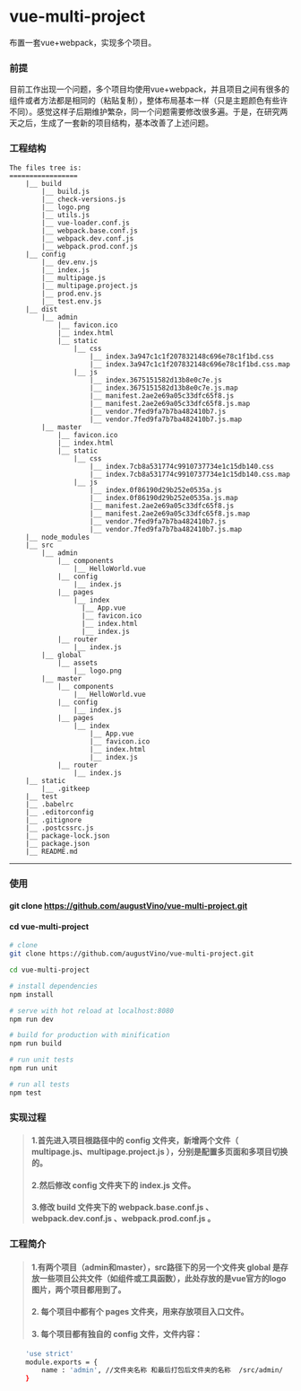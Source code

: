 # vue-multi-project
布置一套vue+webpack，实现多个项目。

### 前提
目前工作出现一个问题，多个项目均使用vue+webpack，并且项目之间有很多的组件或者方法都是相同的（粘贴复制），整体布局基本一样（只是主题颜色有些许不同）。感觉这样子后期维护繁杂，同一个问题需要修改很多遍。于是，在研究两天之后，生成了一套新的项目结构，基本改善了上述问题。

### 工程结构
```
The files tree is:
=================
    |__ build
        |__ build.js
        |__ check-versions.js
        |__ logo.png
        |__ utils.js
        |__ vue-loader.conf.js
        |__ webpack.base.conf.js
        |__ webpack.dev.conf.js
        |__ webpack.prod.conf.js
    |__ config
        |__ dev.env.js
        |__ index.js
        |__ multipage.js
        |__ multipage.project.js
        |__ prod.env.js
        |__ test.env.js
    |__ dist
        |__ admin
            |__ favicon.ico
            |__ index.html
            |__ static
                |__ css
                    |__ index.3a947c1c1f207832148c696e78c1f1bd.css
                    |__ index.3a947c1c1f207832148c696e78c1f1bd.css.map
                |__ js
                    |__ index.3675151582d13b8e0c7e.js
                    |__ index.3675151582d13b8e0c7e.js.map
                    |__ manifest.2ae2e69a05c33dfc65f8.js
                    |__ manifest.2ae2e69a05c33dfc65f8.js.map
                    |__ vendor.7fed9fa7b7ba482410b7.js
                    |__ vendor.7fed9fa7b7ba482410b7.js.map
        |__ master
            |__ favicon.ico
            |__ index.html
            |__ static
                |__ css
                    |__ index.7cb8a531774c9910737734e1c15db140.css
                    |__ index.7cb8a531774c9910737734e1c15db140.css.map
                |__ js
                    |__ index.0f86190d29b252e0535a.js
                    |__ index.0f86190d29b252e0535a.js.map
                    |__ manifest.2ae2e69a05c33dfc65f8.js
                    |__ manifest.2ae2e69a05c33dfc65f8.js.map
                    |__ vendor.7fed9fa7b7ba482410b7.js
                    |__ vendor.7fed9fa7b7ba482410b7.js.map
    |__ node_modules
    |__ src
        |__ admin
            |__ components
                |__ HelloWorld.vue
            |__ config
                |__ index.js
            |__ pages
                |__ index
                  |__ App.vue
                  |__ favicon.ico
                  |__ index.html
                  |__ index.js
            |__ router
                |__ index.js
        |__ global
            |__ assets
                |__ logo.png
        |__ master
            |__ components
                |__ HelloWorld.vue
            |__ config
                |__ index.js
            |__ pages
                |__ index
                    |__ App.vue
                    |__ favicon.ico
                    |__ index.html
                    |__ index.js
            |__ router
                |__ index.js
    |__ static
        |__ .gitkeep
    |__ test
    |__ .babelrc
    |__ .editorconfig
    |__ .gitignore
    |__ .postcssrc.js
    |__ package-lock.json
    |__ package.json
    |__ README.md
```
---
### 使用
#### git clone https://github.com/augustVino/vue-multi-project.git
#### cd vue-multi-project

``` bash
# clone
git clone https://github.com/augustVino/vue-multi-project.git

cd vue-multi-project

# install dependencies
npm install

# serve with hot reload at localhost:8080
npm run dev

# build for production with minification
npm run build

# run unit tests
npm run unit

# run all tests
npm test
```

### 实现过程
> #### 1.首先进入项目根路径中的 config 文件夹，新增两个文件（ multipage.js、multipage.project.js ），分别是配置多页面和多项目切换的。
> #### 2.然后修改 config 文件夹下的 index.js 文件。
> #### 3.修改 build 文件夹下的 webpack.base.conf.js 、webpack.dev.conf.js 、webpack.prod.conf.js 。

### 工程简介
> #### 1.有两个项目（admin和master），src路径下的另一个文件夹 global 是存放一些项目公共文件（如组件或工具函数），此处存放的是vue官方的logo图片，两个项目都用到了。
> #### 2. 每个项目中都有个 pages 文件夹，用来存放项目入口文件。
> #### 3. 每个项目都有独自的 config 文件，文件内容：
``` bash
	'use strict'
	module.exports = {
		name : 'admin',	//文件夹名称 和最后打包后文件夹的名称  /src/admin/
	}
```

